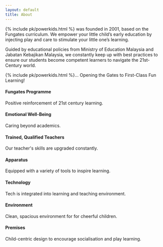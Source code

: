 ```yaml
---
layout: default
title: About
---
```


<div class="p-4 mb-4 rounded-3 bg-light">
  <div class="container-fluid py-3 col-md-7">
    <div class="mb-4">
        <p class="fs-5">
        {% include pk/powerkids.html %} was founded in 2001, based on the Fungates curriculum. We empower your little child’s early education by injecting play and care to stimulate your little one’s learning.  </p>
        <p class="fs-5">
        Guided by educational policies from Ministry of Education Malaysia and Jabatan Kebajikan Malaysia, we constantly keep up with best practices to ensure our students become competent learners to navigate the 21st-Century world.
        </p>
        <p class="fs-5">
        {% include pk/powerkids.html %}... Opening the Gates to First-Class Fun Learning!
        </p>
        </div>
    </div>
</div>

<div class="container px-4 py-4 col-md-7" id="icon-grid">
  <div class="row row-cols-1 row-cols-sm-2 g-4 py-4">
    <div class="col d-flex align-items-start">
      <i class="bi-award text-muted flex-shrink-0 me-3 display-6"></i>
      <div>
        <h4 class="fw-bold mb-0">Fungates Programme</h4>
        <p>Positive reinforcement of 21st century learning.</p>
      </div>
    </div>
    <div class="col d-flex align-items-start">
      <i class="bi-balloon-heart text-muted flex-shrink-0 me-3 display-6"></i>
      <!-- <i class="bi-emoji-laughing text-muted flex-shrink-0 me-3 display-6"></i> -->
      <div>
        <h4 class="fw-bold mb-0">Emotional Well-Being</h4>
        <p>Caring beyond academics.</p>
      </div>
    </div>
    <div class="col d-flex align-items-start">
      <i class="bi-mortarboard text-muted flex-shrink-0 me-3 display-6"></i>
      <div>
        <h4 class="fw-bold mb-0">Trained, Qualified Teachers</h4>
        <p>Our teacher's skills are upgraded constantly.</p>
      </div>
    </div>
    <div class="col d-flex align-items-start">
      <i class="bi-binoculars text-muted flex-shrink-0 me-3 display-6"></i>
      <div>
        <h4 class="fw-bold mb-0">Apparatus</h4>
        <p>Equipped with a variety of tools to inspire learning.</p>
      </div>
    </div>
    <div class="col d-flex align-items-start">
      <i class="bi-pc-display-horizontal text-muted flex-shrink-0 me-3 display-6"></i>
      <div>
        <h4 class="fw-bold mb-0">Technology</h4>
        <p>Tech is integrated into learning and teaching environment.</p>
      </div>
    </div>
    <div class="col d-flex align-items-start">
      <i class="bi-cloud-sun text-muted flex-shrink-0 me-3 display-6"></i>
      <div>
        <h4 class="fw-bold mb-0">Environment</h4>
        <p>Clean, spacious environment for for cheerful children.</p>
      </div>
    </div>
    <div class="col d-flex align-items-start">
      <!-- <svg class="bi text-muted flex-shrink-0 me-3" width="1.75em" height="1.75em"><use xlink:href="#tools"></use></svg> -->
      <i class="bi-house-heart text-muted flex-shrink-0 me-3 display-6"></i>
      <div>
      <div>
        <h4 class="fw-bold mb-0">Premises</h4>
        <p>Child-centric design to encourage socialisation and play learning.</p>
      </div>
    </div>
  </div>
</div>


